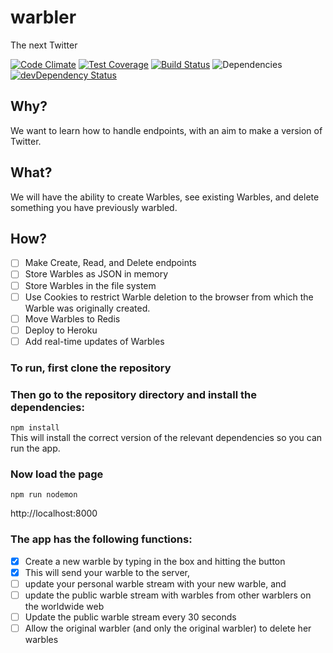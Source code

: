 # warbler
The next Twitter

[![Code Climate](https://codeclimate.com/github/CodersInDev/warbler/badges/gpa.svg)](https://codeclimate.com/github/CodersInDev/warbler)
[![Test Coverage](https://codeclimate.com/github/CodersInDev/warbler/badges/coverage.svg)](https://codeclimate.com/github/CodersInDev/warbler/coverage)
[![Build Status](https://travis-ci.org/CodersInDev/warbler.svg?branch=master)](https://travis-ci.org/CodersInDev/warbler)
![Dependencies](https://david-dm.org/CodersInDev/warbler.svg)
[![devDependency Status](https://david-dm.org/dwyl/esta/dev-status.svg)](https://david-dm.org/dwyl/esta#info=devDependencies)


## Why?
We want to learn how to handle endpoints, with an aim to make a version of Twitter.

## What?
We will have the ability to create Warbles, see existing Warbles, and delete something you have previously warbled.

## How?
- [ ] Make Create, Read, and Delete endpoints
- [ ] Store Warbles as JSON in memory
- [ ] Store Warbles in the file system
- [ ] Use Cookies to restrict Warble deletion to the browser from which the Warble was originally created.
- [ ] Move Warbles to Redis
- [ ] Deploy to Heroku
- [ ] Add real-time updates of Warbles

### To run, first clone the repository  

### Then go to the repository directory and install the dependencies:  
``` npm install ```  
This will install the correct version of the relevant dependencies so you can run the app.  

### Now load the page  
```npm run nodemon```  
 
http://localhost:8000

### The app has the following functions:  

* [x] Create a new warble by typing in the box and hitting the button  
 * [x] This will send your warble to the server, 
 * [ ] update your personal warble stream with your new warble, and 
 * [ ] update the public warble stream with warbles from other warblers on the worldwide web  
* [ ] Update the public warble stream every 30 seconds
* [ ] Allow the original warbler (and only the original warbler) to delete her warbles
